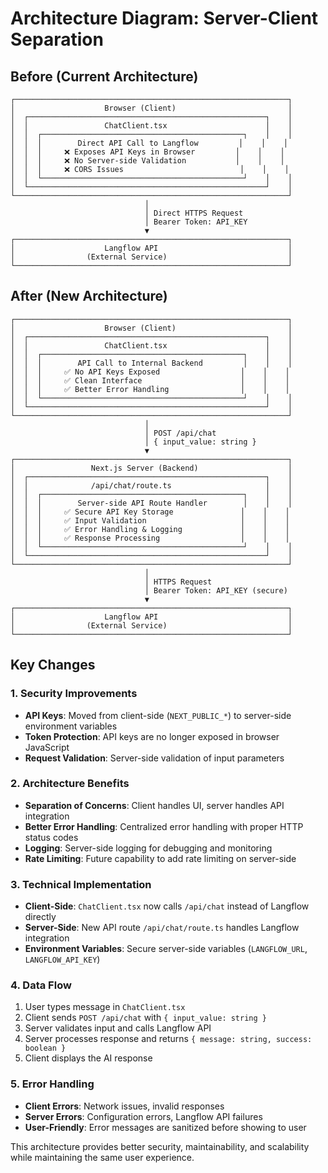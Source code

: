 # Architecture Diagram: Server-Client Separation

## Before (Current Architecture)
```
┌─────────────────────────────────────────────────────────────┐
│                    Browser (Client)                         │
│  ┌─────────────────────────────────────────────────────┐    │
│  │                 ChatClient.tsx                      │    │
│  │  ┌─────────────────────────────────────────────┐    │    │
│  │  │        Direct API Call to Langflow         │    │    │
│  │  │     ❌ Exposes API Keys in Browser         │    │    │
│  │  │     ❌ No Server-side Validation           │    │    │
│  │  │     ❌ CORS Issues                          │    │    │
│  │  └─────────────────────────────────────────────┘    │    │
│  └─────────────────────────────────────────────────────┘    │
└─────────────────────────────────────────────────────────────┘
                              │
                              │ Direct HTTPS Request
                              │ Bearer Token: API_KEY
                              ▼
┌─────────────────────────────────────────────────────────────┐
│                    Langflow API                             │
│                (External Service)                           │
└─────────────────────────────────────────────────────────────┘
```

## After (New Architecture)
```
┌─────────────────────────────────────────────────────────────┐
│                    Browser (Client)                         │
│  ┌─────────────────────────────────────────────────────┐    │
│  │                 ChatClient.tsx                      │    │
│  │  ┌─────────────────────────────────────────────┐    │    │
│  │  │        API Call to Internal Backend         │    │    │
│  │  │     ✅ No API Keys Exposed                  │    │    │
│  │  │     ✅ Clean Interface                      │    │    │
│  │  │     ✅ Better Error Handling                │    │    │
│  │  └─────────────────────────────────────────────┘    │    │
│  └─────────────────────────────────────────────────────┘    │
└─────────────────────────────────────────────────────────────┘
                              │
                              │ POST /api/chat
                              │ { input_value: string }
                              ▼
┌─────────────────────────────────────────────────────────────┐
│                 Next.js Server (Backend)                    │
│  ┌─────────────────────────────────────────────────────┐    │
│  │              /api/chat/route.ts                     │    │
│  │  ┌─────────────────────────────────────────────┐    │    │
│  │  │        Server-side API Route Handler        │    │    │
│  │  │     ✅ Secure API Key Storage               │    │    │
│  │  │     ✅ Input Validation                     │    │    │
│  │  │     ✅ Error Handling & Logging             │    │    │
│  │  │     ✅ Response Processing                  │    │    │
│  │  └─────────────────────────────────────────────┘    │    │
│  └─────────────────────────────────────────────────────┘    │
└─────────────────────────────────────────────────────────────┘
                              │
                              │ HTTPS Request
                              │ Bearer Token: API_KEY (secure)
                              ▼
┌─────────────────────────────────────────────────────────────┐
│                    Langflow API                             │
│                (External Service)                           │
└─────────────────────────────────────────────────────────────┘
```

## Key Changes

### 1. **Security Improvements**
- **API Keys**: Moved from client-side (`NEXT_PUBLIC_*`) to server-side environment variables
- **Token Protection**: API keys are no longer exposed in browser JavaScript
- **Request Validation**: Server-side validation of input parameters

### 2. **Architecture Benefits**
- **Separation of Concerns**: Client handles UI, server handles API integration
- **Better Error Handling**: Centralized error handling with proper HTTP status codes
- **Logging**: Server-side logging for debugging and monitoring
- **Rate Limiting**: Future capability to add rate limiting on server-side

### 3. **Technical Implementation**
- **Client-Side**: `ChatClient.tsx` now calls `/api/chat` instead of Langflow directly
- **Server-Side**: New API route `/api/chat/route.ts` handles Langflow integration
- **Environment Variables**: Secure server-side variables (`LANGFLOW_URL`, `LANGFLOW_API_KEY`)

### 4. **Data Flow**
1. User types message in `ChatClient.tsx`
2. Client sends `POST /api/chat` with `{ input_value: string }`
3. Server validates input and calls Langflow API
4. Server processes response and returns `{ message: string, success: boolean }`
5. Client displays the AI response

### 5. **Error Handling**
- **Client Errors**: Network issues, invalid responses
- **Server Errors**: Configuration errors, Langflow API failures
- **User-Friendly**: Error messages are sanitized before showing to user

This architecture provides better security, maintainability, and scalability while maintaining the same user experience.